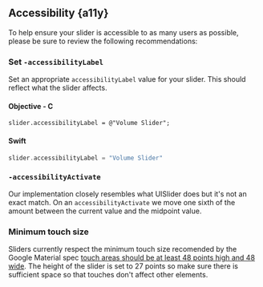 ## Accessibility {a11y}

To help ensure your slider is accessible to as many users as possible, please be sure to review the following recommendations:

### Set `-accessibilityLabel`

Set an appropriate `accessibilityLabel` value for your slider. This should reflect what the slider affects.

#### Objective - C
```objc
slider.accessibilityLabel = @"Volume Slider";
``` 

#### Swift
```swift
slider.accessibilityLabel = "Volume Slider"
```

### `-accessibilityActivate`
 
 Our implementation closely resembles what UISlider does but it's not an exact match. On an `accessibilityActivate` we move one sixth of the amount between the current value and the midpoint value.

### Minimum touch size

Sliders currently respect the minimum touch size recomended by the Google Material spec [touch areas should be at least 48 points high and 48 wide](https://material.io/design/layout/spacing-methods.html#touch-click-targets). The height of the slider is set to 27 points so make sure there is sufficient space so that touches don't affect other elements.
